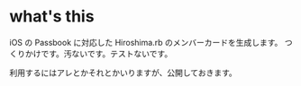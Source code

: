 # what's this

iOS の Passbook に対応した Hiroshima.rb のメンバーカードを生成します。
つくりかけです。汚ないです。テストないです。

利用するにはアレとかそれとかいりますが、公開しておきます。
